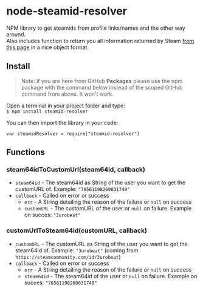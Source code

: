 # node-steamid-resolver
NPM library to get steamids from profile links/names and the other way around.  
Also includes function to return you all information returned by Steam [from this page](https://steamcommunity.com/id/3urobeat?xml=1) in a nice object format.  

## Install
> Note: If you are here from GitHub **Packages** please use the npm package with the command below instead of the scoped GitHub command from above. It won't work.  

Open a terminal in your project folder and type:  
`$ npm install steamid-resolver`  

You can then import the library in your code:  
```
var steamidResolver = require("steamid-resolver")
```  

## Functions  
### steam64idToCustomUrl(steam64id, callback)  
- `steam64id` - The steam64id as String of the user you want to get the customURL of. Example: `"76561198260031749"`  
- `callback` - Called on error or success  
    - `err` - A String detailing the reason of the failure or `null` on success
    - `customURL` - The customURL of the user or `null` on failure. Example on succes: `"3urobeat"`  

### customUrlToSteam64id(customURL, callback)  
- `customURL` - The customURL as String of the user you want to get the steam64id of. Example: `"3urobeat"` (coming from `https://steamcommunity.com/id/3urobeat`)  
- `callback` - Called on error or success  
    - `err` - A String detailing the reason of the failure or `null` on success
    - `steam64id` - The steam64id of the user or `null` on failure. Example on succes: `"76561198260031749"`